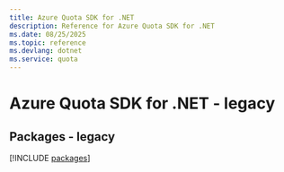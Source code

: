 ```yaml
---
title: Azure Quota SDK for .NET
description: Reference for Azure Quota SDK for .NET
ms.date: 08/25/2025
ms.topic: reference
ms.devlang: dotnet
ms.service: quota
---
```

# Azure Quota SDK for .NET - legacy
## Packages - legacy
[!INCLUDE [packages](quota-index.md)]
